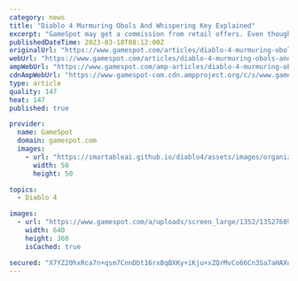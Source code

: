 ```yaml
---
category: news
title: "Diablo 4 Murmuring Obols And Whispering Key Explained"
excerpt: "GameSpot may get a commission from retail offers. Even though Diablo 4 has only just been released in a beta phase, there's already plenty of new content for fans to check out. There's a new open world to explore, skill trees to unlock and test out ..."
publishedDateTime: 2023-03-18T08:12:00Z
originalUrl: "https://www.gamespot.com/articles/diablo-4-murmuring-obols-and-whispering-key-explained/1100-6512472/"
webUrl: "https://www.gamespot.com/articles/diablo-4-murmuring-obols-and-whispering-key-explained/1100-6512472/"
ampWebUrl: "https://www.gamespot.com/amp-articles/diablo-4-murmuring-obols-and-whispering-key-explained/1100-6512472/"
cdnAmpWebUrl: "https://www-gamespot-com.cdn.ampproject.org/c/s/www.gamespot.com/amp-articles/diablo-4-murmuring-obols-and-whispering-key-explained/1100-6512472/"
type: article
quality: 147
heat: 147
published: true

provider:
  name: GameSpot
  domain: gamespot.com
  images:
    - url: "https://smartableai.github.io/diablo4/assets/images/organizations/gamespot.com-50x50.jpg"
      width: 50
      height: 50

topics:
  - Diablo 4

images:
  - url: "https://www.gamespot.com/a/uploads/screen_large/1352/13527689/4114321-gameplay_d4_stronghold_v1.jpg"
    width: 640
    height: 360
    isCached: true

secured: "X7YZ20hxRca7n+qsm7CnnDbt16rxBqBXKy+iKju+xZQrMvCo66Cn3Sa7aHAXoWGDRVRw6LljhTrVeBu7nsXC8Ma2tVHSFinoQo5ZSou8UfcPH/XPQ2hVh2VeMfvHAzFTDRJ9NTsYcZj8NGddlX+5aJYyBtUB7MD+3oh6BntZ4hP4RKwYC6/18GX8cEPTDPCuTsKqmL/H2LrXIsAx9FuQna4drPlLizGVRu84wY5tO2i4gsBfQDcY7STi6qjWYc9V2CSOakQAAv6MT8OeL3Y4OB8BOXSNtp2cqquQKIqJdSZaKZ31RtwZ1xaAHX9jWPVHT21nbf1tnVBZakYH5+qiP+NBTnAt9iK7LTBPfn1DhHA=;5QGctiU7EtOPZQm2POwuHA=="
---
```



